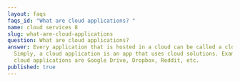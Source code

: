 ```yaml
---
layout: faqs
faqs_id: "What are cloud applications? "
name: cloud services 8
slug: what-are-cloud-applications
question: What are cloud applications?
answer: Every application that is hosted in a cloud can be called a cloud app.
  Simply, a cloud application is an app that uses cloud solutions. Examples of
  cloud applications are Google Drive, Dropbox, Reddit, etc.
published: true
---
```

